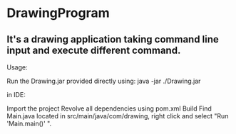 # DrawingProgram
## It's a drawing application taking command line input and execute different command.

Usage:

Run the Drawing.jar provided directly using: java -jar ./Drawing.jar

in IDE:

Import the project
Revolve all dependencies using pom.xml
Build
Find Main.java located in src/main/java/com/drawing, right click and select "Run 'Main.main()' ".

